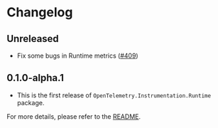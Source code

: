 # Changelog

## Unreleased

* Fix some bugs in Runtime metrics
([#409](https://github.com/open-telemetry/opentelemetry-dotnet-contrib/pull/409))

## 0.1.0-alpha.1

* This is the first release of `OpenTelemetry.Instrumentation.Runtime` package.

For more details, please refer to the [README](README.md).
